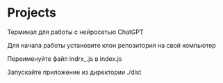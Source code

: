 # Projects
Терминал для работы с нейросетью ChatGPT

Для начала работы установите клон репозитория на свой компьютер

Переименуйте файл indrx_.js в index.js

Запускайте приложение из директории ./dist